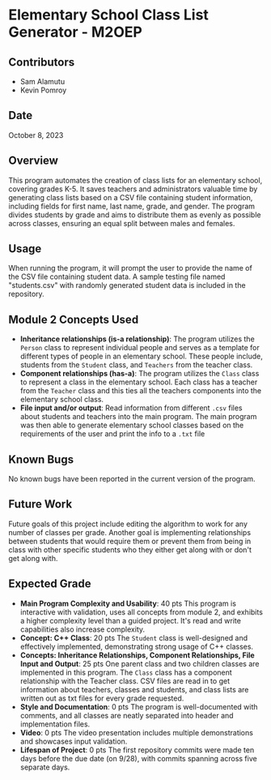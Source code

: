 # Elementary School Class List Generator - M2OEP

## Contributors
- Sam Alamutu
- Kevin Pomroy

## Date
October 8, 2023

## Overview
This program automates the creation of class lists for an elementary school, covering grades K-5. It saves teachers and administrators valuable time by generating class lists based on a CSV file containing student information, including fields for first name, last name, grade, and gender. The program divides students by grade and aims to distribute them as evenly as possible across classes, ensuring an equal split between males and females.

## Usage
When running the program, it will prompt the user to provide the name of the CSV file containing student data. A sample testing file named "students.csv" with randomly generated student data is included in the repository.

## Module 2 Concepts Used
- **Inheritance relationships (is-a relationship)**: The program utilizes the `Person` class to represent individual people and serves as a template for different types of people in an elementary school. These people include, students from the `Student` class, and `Teachers` from the teacher class.
- **Component relationships (has-a)**: The program utilizes the `Class` class to represent a class in the elementary school. Each class has a teacher from the `Teacher` class and this ties all  the teachers components into the elementary school class.
- **File input and/or output**: Read information from different `.csv` files about students and teachers into the main program. The main program was then able to generate elementary school classes based on the requirements of the user and print the info to a `.txt` file

## Known Bugs
No known bugs have been reported in the current version of the program.

## Future Work
Future goals of this project include editing the algorithm to work for any number of classes per grade. Another goal is implementing relationships between students that would require them or prevent them from being in class with other specific students who they either get along with or don't get along with.

## Expected Grade
- **Main Program Complexity and Usability**: 40 pts
  This program is interactive with validation, uses all concepts from module 2, and exhibits a higher complexity level than a guided project. It's read and write capabilities also increase complexity.
- **Concept: C++ Class**: 20 pts
  The `Student` class is well-designed and effectively implemented, demonstrating strong usage of C++ classes.
- **Concepts: Inheritance Relationships, Component Relationships, File Input and Output**: 25 pts
  One parent class and two children classes are implemented in this program. The `Class` class has a component relationship with the Teacher class. CSV files are read in to get information about teachers, classes and students, and class lists are written out as txt files for every grade requested.
- **Style and Documentation**: 0 pts
  The program is well-documented with comments, and all classes are neatly separated into header and implementation files.
- **Video**: 0 pts
  The video presentation includes multiple demonstrations and showcases input validation.
- **Lifespan of Project**: 0 pts
  The first repository commits were made ten days before the due date (on 9/28), with commits spanning across five separate days.
